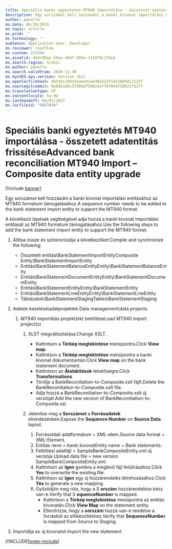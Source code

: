 ```yaml
---
title: Speciális banki egyeztetés MT940 importálása - összetett adatentitás frissítése
description: Egy sorszámot kell hozzáadni a banki kivonat importálási entitásához az MT940 formátum támogatásához.
author: panolte
ms.date: 06/20/2019
ms.topic: article
ms.prod: ''
ms.technology: ''
audience: Application User, Developer
ms.reviewer: roschlom
ms.custom: 221594
ms.assetid: dddc99ae-56ae-48df-856a-131079c17dcb
ms.search.region: Global
ms.author: panolte
ms.search.validFrom: 2016-11-30
ms.dyn365.ops.version: Version 1611
ms.openlocfilehash: d6534cc0835eabe91ab485e1d71412885d12123f
ms.sourcegitcommit: 0e8db169c3f90bd750826af76709ef5d621fd377
ms.translationtype: HT
ms.contentlocale: hu-HU
ms.lasthandoff: 04/01/2021
ms.locfileid: "5827434"
---
```

# <a name="advanced-bank-reconciliation-mt940-import--composite-data-entity-upgrade"></a><span data-ttu-id="14150-103">Speciális banki egyeztetés MT940 importálása - összetett adatentitás frissítése</span><span class="sxs-lookup"><span data-stu-id="14150-103">Advanced bank reconciliation MT940 Import – Composite data entity upgrade</span></span>

[!include [banner](../includes/banner.md)]

<span data-ttu-id="14150-104">Egy sorszámot kell hozzáadni a banki kivonat importálási entitásához az MT940 formátum támogatásához.</span><span class="sxs-lookup"><span data-stu-id="14150-104">A sequence number needs to be added to the bank statement import entity to support the MT940 format.</span></span> 

<span data-ttu-id="14150-105">A következő lépések segítségével adja hozzá a banki kivonat importálási entitását az MT940 formátum támogatásához.</span><span class="sxs-lookup"><span data-stu-id="14150-105">Use the following steps to add the bank statement import entity to support the MT940 format.</span></span>

1.  <span data-ttu-id="14150-106">Állítsa össze és szinkronizálja a következőket:</span><span class="sxs-lookup"><span data-stu-id="14150-106">Compile and synchronize the following:</span></span>
    -   <span data-ttu-id="14150-107">Összetett entitás\\BankStatementImportEntity</span><span class="sxs-lookup"><span data-stu-id="14150-107">Composite Entity\\BankStatementImportEntity</span></span>
    -   <span data-ttu-id="14150-108">Entitás\\BankStatementBalanceEntity</span><span class="sxs-lookup"><span data-stu-id="14150-108">Entity\\BankStatementBalanceEntity</span></span>
    -   <span data-ttu-id="14150-109">Entitás\\BankStatementDocumentEntity</span><span class="sxs-lookup"><span data-stu-id="14150-109">Entity\\BankStatementDocumentEntity</span></span>
    -   <span data-ttu-id="14150-110">Entitás\\BankStatementEntity</span><span class="sxs-lookup"><span data-stu-id="14150-110">Entity\\BankStatementEntity</span></span>
    -   <span data-ttu-id="14150-111">Entitás\\BankStatementLineEntity</span><span class="sxs-lookup"><span data-stu-id="14150-111">Entity\\BankStatementLineEntity</span></span>
    -   <span data-ttu-id="14150-112">Táblázatok\\BankStatementStaging</span><span class="sxs-lookup"><span data-stu-id="14150-112">Tables\\BankStatementStaging</span></span>

2.  <span data-ttu-id="14150-113">Adatok kezelése\\adatprojektek.</span><span class="sxs-lookup"><span data-stu-id="14150-113">Data management\\data projects.</span></span>
    1.  <span data-ttu-id="14150-114">MT940 importálás projekt(ek) betöltése</span><span class="sxs-lookup"><span data-stu-id="14150-114">Load MT940 import project(s)</span></span>
        1.  <span data-ttu-id="14150-115">XLST megváltoztatása.</span><span class="sxs-lookup"><span data-stu-id="14150-115">Change XSLT.</span></span>
            -   <span data-ttu-id="14150-116">Kattintson a **Térkép megtekintése** menüpontra.</span><span class="sxs-lookup"><span data-stu-id="14150-116">Click **View map**.</span></span>
            -   <span data-ttu-id="14150-117">Kattintson a **Térkép megtekintése** menüpontra a banki kivonat dokumentumán.</span><span class="sxs-lookup"><span data-stu-id="14150-117">Click **View map** on the bank statement document.</span></span>
            -   <span data-ttu-id="14150-118">Kattintson az **Átalakítások** lehetőségre.</span><span class="sxs-lookup"><span data-stu-id="14150-118">Click **Transformations**</span></span>
            -   <span data-ttu-id="14150-119">Törölje a BankReconiliation-to-Composite.xslt fájlt.</span><span class="sxs-lookup"><span data-stu-id="14150-119">Delete the BankReconiliation-to-Composite.xslt file.</span></span>
            -   <span data-ttu-id="14150-120">Adja hozzá a BankReconiliation-to-Composite.xslt új verzióját.</span><span class="sxs-lookup"><span data-stu-id="14150-120">Add the new version of BankReconiliation-to-Composite.xsl.</span></span>

        2.  <span data-ttu-id="14150-121">Jelenítse meg a **Sorszámot** a **Forrásadatok** elrendezésben.</span><span class="sxs-lookup"><span data-stu-id="14150-121">Expose the **Sequence Number** on **Source Data** layout.</span></span>
            1.  <span data-ttu-id="14150-122">Forrásoldali adatformátum = XML-elem.</span><span class="sxs-lookup"><span data-stu-id="14150-122">Source data format = XML-Element.</span></span>
            2.  <span data-ttu-id="14150-123">Entitás neve = banki kivonat</span><span class="sxs-lookup"><span data-stu-id="14150-123">Entity name = Bank statements.</span></span>
            3.  <span data-ttu-id="14150-124">Feltöltési adatfájl = SampleBankCompositeEntity.xml új verziója.</span><span class="sxs-lookup"><span data-stu-id="14150-124">Upload data file = new version SampleBankCompositeEntity.xml.</span></span>
            4.  <span data-ttu-id="14150-125">Kattintson az **Igen** gombra a meglévő fájl felülírásához.</span><span class="sxs-lookup"><span data-stu-id="14150-125">Click **Yes** to overwrite the existing file.</span></span>
            5.  <span data-ttu-id="14150-126">Kattintson az **Igen** egy új hozzárendelés létrehozásához.</span><span class="sxs-lookup"><span data-stu-id="14150-126">Click **Yes** to generate a new mapping.</span></span>
            6.  <span data-ttu-id="14150-127">Győződjön meg róla, hogy a S **orszám** hozzárendelése kész van-e.</span><span class="sxs-lookup"><span data-stu-id="14150-127">Verify that S **equenceNumber** is mapped.</span></span>
                -   <span data-ttu-id="14150-128">Kattintson a **Térkép megtekintése** menüpontra az entitás kivonatán.</span><span class="sxs-lookup"><span data-stu-id="14150-128">Click **View Map** on the statement entity.</span></span>
                -   <span data-ttu-id="14150-129">Ellenőrizze, hogy a **sorszám** hozzá van-e rendelve a forrásból az előkészítéshez.</span><span class="sxs-lookup"><span data-stu-id="14150-129">Verify that **SequenceNumber** is mapped from Source to Staging.</span></span>

3.  <span data-ttu-id="14150-130">Importálja az új kivonatot.</span><span class="sxs-lookup"><span data-stu-id="14150-130">Import the new statement.</span></span>






[!INCLUDE[footer-include](../../includes/footer-banner.md)]